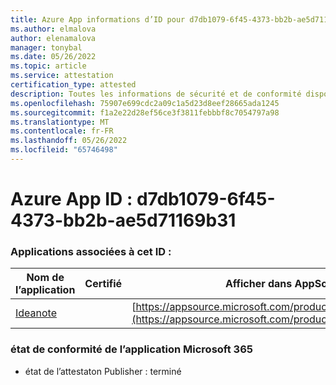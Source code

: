```yaml
---
title: Azure App informations d’ID pour d7db1079-6f45-4373-bb2b-ae5d71169b31
ms.author: elmalova
author: elenamalova
manager: tonybal
ms.date: 05/26/2022
ms.topic: article
ms.service: attestation
certification_type: attested
description: Toutes les informations de sécurité et de conformité disponibles pour d7db1079-6f45-4373-bb2b-ae5d71169b31.
ms.openlocfilehash: 75907e699cdc2a09c1a5d23d8eef28665ada1245
ms.sourcegitcommit: f1a2e22d28ef56ce3f3811febbbf8c7054797a98
ms.translationtype: MT
ms.contentlocale: fr-FR
ms.lasthandoff: 05/26/2022
ms.locfileid: "65746498"
---
```

# <a name="azure-app-id-d7db1079-6f45-4373-bb2b-ae5d71169b31"></a>Azure App ID : d7db1079-6f45-4373-bb2b-ae5d71169b31


### <a name="apps-associated-with-this-id"></a>Applications associées à cet ID :
| **Nom de l’application** | **Certifié** | **Afficher dans AppSource** |
|--------------|---------------|-----------------------|
| [Ideanote](../forward/WA200003876.md) |  | [https://appsource.microsoft.com/product/office/WA200003876](https://appsource.microsoft.com/product/office/WA200003876) |

### <a name="microsoft-365-app-compliance-status"></a>état de conformité de l’application Microsoft 365
- état de l’attestaton Publisher : terminé
